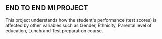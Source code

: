## END TO END Ml PROJECT

This project understands how the student's performance (test scores) is affected by other variables such as Gender, Ethnicity, Parental level of education, Lunch and Test preparation course.

